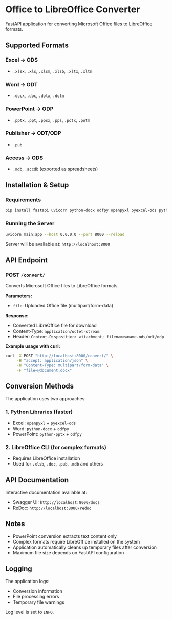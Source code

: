 # Office to LibreOffice Converter

FastAPI application for converting Microsoft Office files to LibreOffice formats.

## Supported Formats

### Excel → ODS
- `.xlsx`, `.xls`, `.xlsm`, `.xlsb`, `.xltx`, `.xltm`

### Word → ODT  
- `.docx`, `.doc`, `.dotx`, `.dotm`

### PowerPoint → ODP
- `.pptx`, `.ppt`, `.ppsx`, `.pps`, `.potx`, `.potm`

### Publisher → ODT/ODP
- `.pub`

### Access → ODS
- `.mdb`, `.accdb` (exported as spreadsheets)

## Installation & Setup

### Requirements
```bash
pip install fastapi uvicorn python-docx odfpy openpyxl pyexcel-ods python-pptx
```

### Running the Server
```bash
uvicorn main:app --host 0.0.0.0 --port 8000 --reload
```

Server will be available at: `http://localhost:8000`

## API Endpoint

### POST `/convert/`

Converts Microsoft Office files to LibreOffice formats.

**Parameters:**
- `file`: Uploaded Office file (multipart/form-data)

**Response:**
- Converted LibreOffice file for download
- Content-Type: `application/octet-stream`
- Header: `Content-Disposition: attachment; filename=name.ods/odt/odp`

**Example usage with curl:**
```bash
curl -X POST "http://localhost:8000/convert/" \
     -H "accept: application/json" \
     -H "Content-Type: multipart/form-data" \
     -F "file=@document.docx"
```

## Conversion Methods

The application uses two approaches:

### 1. Python Libraries (faster)
- Excel: `openpyxl` + `pyexcel-ods`
- Word: `python-docx` + `odfpy` 
- PowerPoint: `python-pptx` + `odfpy`

### 2. LibreOffice CLI (for complex formats)
- Requires LibreOffice installation
- Used for `.xlsb`, `.doc`, `.pub`, `.mdb` and others

## API Documentation

Interactive documentation available at:
- Swagger UI: `http://localhost:8000/docs`
- ReDoc: `http://localhost:8000/redoc`

## Notes

- PowerPoint conversion extracts text content only
- Complex formats require LibreOffice installed on the system
- Application automatically cleans up temporary files after conversion
- Maximum file size depends on FastAPI configuration

## Logging

The application logs:
- Conversion information
- File processing errors  
- Temporary file warnings

Log level is set to `INFO`.
